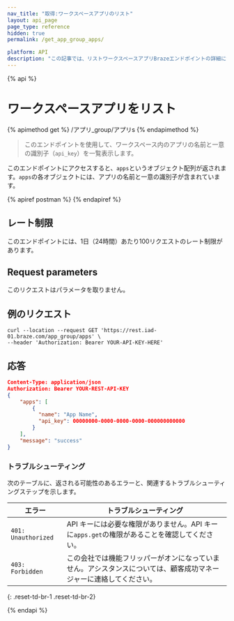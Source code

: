 ```yaml
---
nav_title: "取得:ワークスペースアプリのリスト"
layout: api_page
page_type: reference
hidden: true
permalink: /get_app_group_apps/

platform: API
description: "この記事では、リストワークスペースアプリBrazeエンドポイントの詳細について説明します。"
---
```

{% api %}
# ワークスペースアプリをリスト
{% apimethod get %}
/アプリ_group/アプリs
{% endapimethod %}

> このエンドポイントを使用して、ワークスペース内のアプリの名前と一意の識別子（`api_key`）を一覧表示します。 

このエンドポイントにアクセスすると、`apps`というオブジェクト配列が返されます。`apps`の各オブジェクトには、アプリの名前と一意の識別子が含まれています。 

{% apiref postman %} {% endapiref %}

## レート制限

このエンドポイントには、1日（24時間）あたり100リクエストのレート制限があります。

## Request parameters

このリクエストはパラメータを取りません。

## 例のリクエスト

```
curl --location --request GET 'https://rest.iad-01.braze.com/app_group/apps' \
--header 'Authorization: Bearer YOUR-API-KEY-HERE'
```

## 応答

```json
Content-Type: application/json
Authorization: Bearer YOUR-REST-API-KEY
{
    "apps": [
        {
          "name": "App Name",
          "api_key": 00000000-0000-0000-0000-000000000000
        }
    ],
    "message": "success"
}
```

### トラブルシューティング

次のテーブルに、返される可能性のあるエラーと、関連するトラブルシューティングステップを示します。

| エラー | トラブルシューティング |
| --- | --- |
| `401: Unauthorized` | API キーには必要な権限がありません。API キーに`apps.get`の権限があることを確認してください。 |
| `403: Forbidden` | この会社では機能フリッパーがオンになっていません。アシスタンスについては、顧客成功マネージャーに連絡してください。 |
{: .reset-td-br-1 .reset-td-br-2}

{% endapi %}
